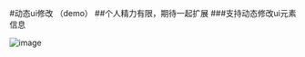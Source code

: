 #动态ui修改 （demo）
##个人精力有限，期待一起扩展
###支持动态修改ui元素信息

![image](file:///Users/satyso/Downloads/8E8A6566-BF65-4074-ACC2-EC85D46CD121.png)

